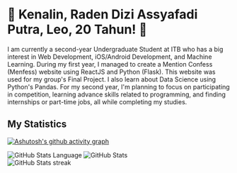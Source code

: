 

<!--
**DiziASP/DiziASP** is a ✨ _special_ ✨ repository because its `README.md` (this file) appears on your GitHub profile.

Here are some ideas to get you started:

- 🔭 I’m currently working on ...
- 🌱 I’m currently learning ...
- 👯 I’m looking to collaborate on ...
- 🤔 I’m looking for help with ...
- 💬 Ask me about ...
- 📫 How to reach me: ...
- 😄 Pronouns: ...
- ⚡ Fun fact: ...
-->

# 👋 Kenalin, Raden Dizi Assyafadi Putra, Leo, 20 Tahun! 🤚

I am currently a second-year Undergraduate Student at ITB who has a big interest in Web Development, iOS/Android Development, and Machine Learning. 
During my first year, I managed to create a Mention Confess (Menfess) website using ReactJS and Python (Flask). This website was used for my group's Final Project. I also learn about Data Science using Python's Pandas.
For my second year, I'm planning to focus on participating in competition, learning advance skills related to programming, and finding internships or part-time jobs, all while completing my studies.

## My Statistics
[![Ashutosh's github activity graph](https://github-readme-activity-graph.cyclic.app/graph?username=DiziASP&theme=xcode)](https://github.com/ashutosh00710/github-readme-activity-graph)
<div>
  <img src="https://github-readme-stats.vercel.app/api/top-langs/?username=diziasp&langs_count=8&layout=compact&theme=dracula&hide=Jupyter%20Notebook&custom_title=Most%20used%20languages" alt="GitHub Stats Language">
 <img src="https://github-readme-stats.vercel.app/api?username=DiziASP&show_icons=true&count_private=true&theme=dracula&include_all_commits=true&custom_title=My%20Stats" alt="GitHub Stats">
</div>
<div>
  <img src="https://github-readme-streak-stats.herokuapp.com/?user=DiziASP&theme=dracula&hide_border=false" alt="GitHub Stats streak">
</div>


